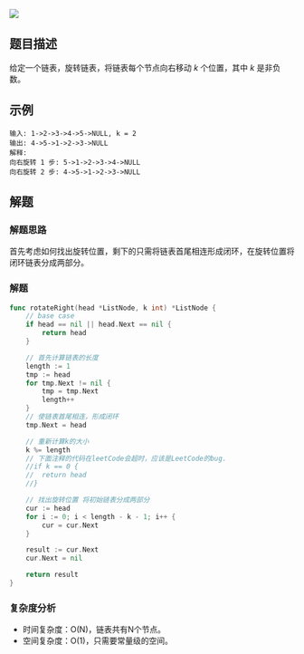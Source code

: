 
![](https://tva1.sinaimg.cn/large/006y8mN6ly1g95r6zww73j312k0u0q77.jpg)

## 题目描述

给定一个链表，旋转链表，将链表每个节点向右移动 *k* 个位置，其中 *k* 是非负数。

## 示例

```
输入: 1->2->3->4->5->NULL, k = 2
输出: 4->5->1->2->3->NULL
解释:
向右旋转 1 步: 5->1->2->3->4->NULL
向右旋转 2 步: 4->5->1->2->3->NULL
```

## 解题

### 解题思路

首先考虑如何找出旋转位置，剩下的只需将链表首尾相连形成闭环，在旋转位置将闭环链表分成两部分。

### 解题

```go
func rotateRight(head *ListNode, k int) *ListNode {
    // base case
	if head == nil || head.Next == nil {
		return head
	}

	// 首先计算链表的长度
	length := 1
	tmp := head
	for tmp.Next != nil {
		tmp = tmp.Next
		length++
	}
	// 使链表首尾相连，形成闭环
	tmp.Next = head

	// 重新计算k的大小
	k %= length
	// 下面注释的代码在leetCode会超时，应该是LeetCode的bug.
	//if k == 0 {
	//	return head
	//}

	// 找出旋转位置 将初始链表分成两部分
	cur := head
	for i := 0; i < length - k - 1; i++ {
		cur = cur.Next
	}

	result := cur.Next
	cur.Next = nil

	return result
}
```

### 复杂度分析

- 时间复杂度：O(N)，链表共有N个节点。
- 空间复杂度：O(1)，只需要常量级的空间。


